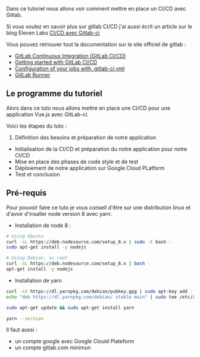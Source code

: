 Dans ce tutoriel nous allons voir comment mettre en place un CI/CD avec Gitlab.

Si vous voulez en savoir plus sur gitlab CI/CD j'ai aussi écrit un article sur le blog Eleven Labs [CI/CD avec Gitlab-ci](https://blog.eleven-labs.com/fr/ci-cd-avec-gitlab-ci)

Vous pouvez retrouver tout la documentation sur le site officiel de gitlab :
- [GitLab Continuous Integration (GitLab CI/CD)](https://docs.gitlab.com/ee/ci/README.html)
- [Getting started with GitLab CI/CD](https://docs.gitlab.com/ee/ci/quick_start/README.html)
- [Configuration of your jobs with .gitlab-ci.yml](https://docs.gitlab.com/ee/ci/yaml/README.html)
- [GitLab Runner](https://docs.gitlab.com/runner/)

## Le programme du tutoriel

Alors dans ce tuto nous allons mettre en place une CI/CD pour une application Vue.js avec GitLab-ci.

Voici les étapes du tuto :
 1. Définition des besoins et préparation de notre application
 * Initialisation de la CI/CD et préparation du notre application pour notre CI/CD
 * Mise en place des phases de code style et de test
 * Déploiement de notre application sur Google Cloud PLatform
 * Test et conclusion

## Pré-requis

Pour pouvoir faire ce tuto je vous conseil d'être sur une distribution linux et d'avoir d'insaller node version 8 avec yarn.

- Installation de node 8 :
```bash
# Using Ubuntu
curl -sL https://deb.nodesource.com/setup_8.x | sudo -E bash -
sudo apt-get install -y nodejs

# Using Debian, as root
curl -sL https://deb.nodesource.com/setup_8.x | bash -
apt-get install -y nodejs
```

- Installation de yarn
```bash
curl -sS https://dl.yarnpkg.com/debian/pubkey.gpg | sudo apt-key add -
echo "deb https://dl.yarnpkg.com/debian/ stable main" | sudo tee /etc/apt/sources.list.d/yarn.list

sudo apt-get update && sudo apt-get install yarn

yarn --version
```

Il faut aussi :
 - un compte google avec Google Clould Plateform
 - un compte gitlab.com minimun
